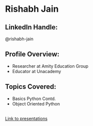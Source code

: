 # Rishabh Jain
## LinkedIn Handle:
@rishabh-jain
</br>

## Profile Overview:

- Researcher at Amity Education Group
- Educator at Unacademy

## Topics Covered:

- Basics Python Contd.
- Object Oriented Python

</br> [Link to presentations](https://drive.google.com/open?id=1hfJCnV7KlUt9ANJvbxS-LSOUh50qaD5E)
